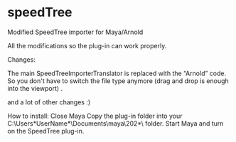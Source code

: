 # speedTree
Modified SpeedTree importer for Maya/Arnold

All the modifications so the plug-in can work properly.

Changes: 

The main SpeedTreeImporterTranslator is replaced with the “Arnold” code. 
So you don't have to switch the file type anymore (drag and drop is enough into the viewport) .

and a lot of other changes :)

How to install: 
Close Maya
Copy the plug-in folder into your C:\Users\*UserName*\Documents\maya\202*\ folder.
Start Maya and turn on the SpeedTree plug-in.
